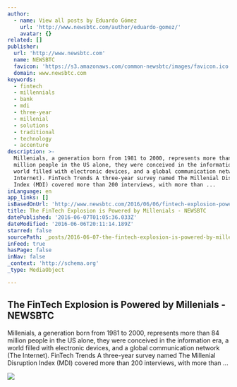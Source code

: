 ```yaml
---
author:
  - name: View all posts by Eduardo Gómez
    url: 'http://www.newsbtc.com/author/eduardo-gomez/'
    avatar: {}
related: []
publisher:
  url: 'http://www.newsbtc.com'
  name: NEWSBTC
  favicon: 'https://s3.amazonaws.com/common-newsbtc/images/favicon.ico'
  domain: www.newsbtc.com
keywords:
  - fintech
  - millennials
  - bank
  - mdi
  - three-year
  - millenial
  - solutions
  - traditional
  - technology
  - accenture
description: >-
  Millenials, a generation born from 1981 to 2000, represents more than 84
  million people in the US alone, they were conceived in the information era, a
  world filled with electronic devices, and a global communication network (The
  Internet). FinTech Trends A three-year survey named The Millenial Disruption
  Index (MDI) covered more than 200 interviews, with more than ...
inLanguage: en
app_links: []
isBasedOnUrl: 'http://www.newsbtc.com/2016/06/06/fintech-explosion-powered-millenials/'
title: The FinTech Explosion is Powered by Millenials - NEWSBTC
datePublished: '2016-06-07T01:05:36.033Z'
dateModified: '2016-06-06T20:11:14.189Z'
starred: false
sourcePath: _posts/2016-06-07-the-fintech-explosion-is-powered-by-millenials-newsbtc.md
inFeed: true
hasPage: false
inNav: false
_context: 'http://schema.org'
_type: MediaObject

---
```

<article style=""><h1>The FinTech Explosion is Powered by Millenials - NEWSBTC</h1><p>Millenials, a generation born from 1981 to 2000, represents more than 84 million people in the US alone, they were conceived in the information era, a world filled with electronic devices, and a global communication network (The Internet). FinTech Trends A three-year survey named The Millenial Disruption Index (MDI) covered more than 200 interviews, with more than ...</p><img src="http://s3.amazonaws.com/main-newsbtc-images/2016/06/06210413/city-sky-lights-night.jpg" /></article>